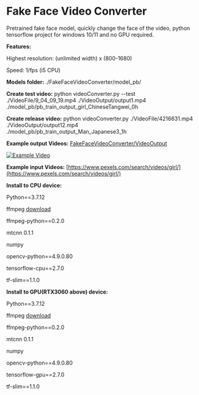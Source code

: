 # Fake Face Video Converter
Pretrained fake face model, quickly change the face of the video, python tensorflow project for windows 10/11 and no GPU required.

<b>Features:</b>

Highest resolution: (unlimited width) x (800-1680)

Speed: 1/fps (i5 CPU)

<b>Models folder:</b> ./FakeFaceVideoConverter/model_pb/

<b>Create test video:</b> python videoConverter.py --test ./VideoFile/9_04_09_19.mp4 ./VideoOutput/output1.mp4 ./model_pb/pb_train_output_girl_ChineseTangwei_0h

<b>Create release video:</b> python videoConverter.py ./VideoFile/4216631.mp4 ./VideoOutput/output12.mp4 ./model_pb/pb_train_output_Man_Japanese3_1h


<b>Example output Videos:</b>
[FakeFaceVideoConverter/VideoOutput](https://github.com/davidyuanst/FakeFaceVideoConverter/tree/main/FakeFaceVideoConverter/VideoOutput)

[![Example Video](https://img.youtube.com/vi/hTNy9AyH82s/maxresdefault.jpg)](https://www.youtube.com/watch?v=hTNy9AyH82s)


<b>Example input Videos:</b>
[https://www.pexels.com/search/videos/girl/](https://www.pexels.com/search/videos/girl/)


<b>Install to CPU device:</b>

Python==3.7.12

ffmpeg [download](https://ffmpeg.org/download.html)

ffmpeg-python==0.2.0

mtcnn                        0.1.1

numpy

opencv-python==4.9.0.80

tensorflow-cpu==2.7.0

tf-slim==1.1.0


<b>Install to GPU(RTX3060 above) device:</b>

Python==3.7.12

ffmpeg [download](https://ffmpeg.org/download.html)

ffmpeg-python==0.2.0

mtcnn                        0.1.1

numpy

opencv-python==4.9.0.80

tensorflow-gpu==2.7.0

tf-slim==1.1.0
